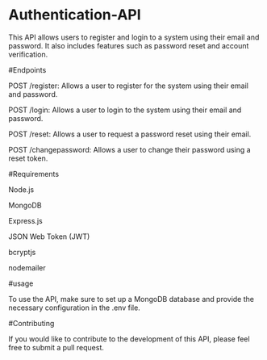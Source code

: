 # Authentication-API

This API allows users to register and login to a system using their email and password. It also includes features such as password reset and account verification.

#Endpoints

POST /register: Allows a user to register for the system using their email and password. 

POST /login: Allows a user to login to the system using their email and password.

POST /reset: Allows a user to request a password reset using their email.

POST /changepassword: Allows a user to change their password using a reset token.

#Requirements

Node.js 

MongoDB

Express.js

JSON Web Token (JWT)

bcryptjs

nodemailer

#usage

To use the API, make sure to set up a MongoDB database and provide the necessary configuration in the .env file.

#Contributing

If you would like to contribute to the development of this API, please feel free to submit a pull request.
